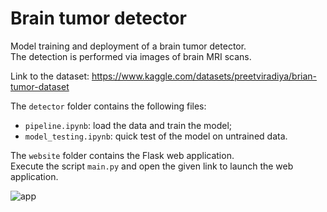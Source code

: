 # Brain tumor detector 
Model training and deployment of a brain tumor detector. \
The detection is performed via images of brain MRI scans.

Link to the dataset: https://www.kaggle.com/datasets/preetviradiya/brian-tumor-dataset

The `detector` folder contains the following files:
- `pipeline.ipynb`: load the data and train the model;
- `model_testing.ipynb`: quick test of the model on untrained data.

The `website` folder contains the Flask web application. \
Execute the script `main.py` and open the given link to launch the web application.

![app ](https://user-images.githubusercontent.com/16632816/191503112-f1b34ba9-2ba8-4a52-aed6-4b72a8e19b60.png)
